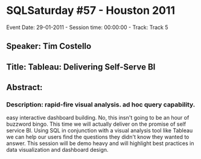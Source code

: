 # SQLSaturday #57 - Houston 2011
Event Date: 29-01-2011 - Session time: 00:00:00 - Track: Track 5
## Speaker: Tim Costello
## Title: Tableau: Delivering Self-Serve BI
## Abstract:
### Description:  rapid-fire visual analysis.  ad hoc query capability.
easy interactive dashboard building.  No, this insn't going to be an
hour of buzzword bingo.  This time we will actually deliver on the
promise of self service BI.  Using SQL in conjunction with a visual
analysis tool like Tableau we can help our users find the questions
they didn't know they wanted to answer.  This session will be demo
heavy and will highlight best practices in data visualization and
dashboard design.
